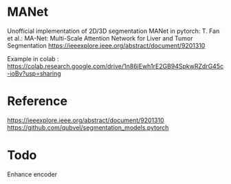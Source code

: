 # MANet
Unofficial implementation of 2D/3D segmentation MANet in pytorch: 
T. Fan et al.: MA-Net: Multi-Scale Attention Network for Liver and Tumor Segmentation
https://ieeexplore.ieee.org/abstract/document/9201310

Example in colab : https://colab.research.google.com/drive/1n86iEwh1rE2GB94SpkwRZdrG45c-ioBv?usp=sharing


# Reference
https://ieeexplore.ieee.org/abstract/document/9201310
https://github.com/qubvel/segmentation_models.pytorch

# Todo
Enhance encoder
